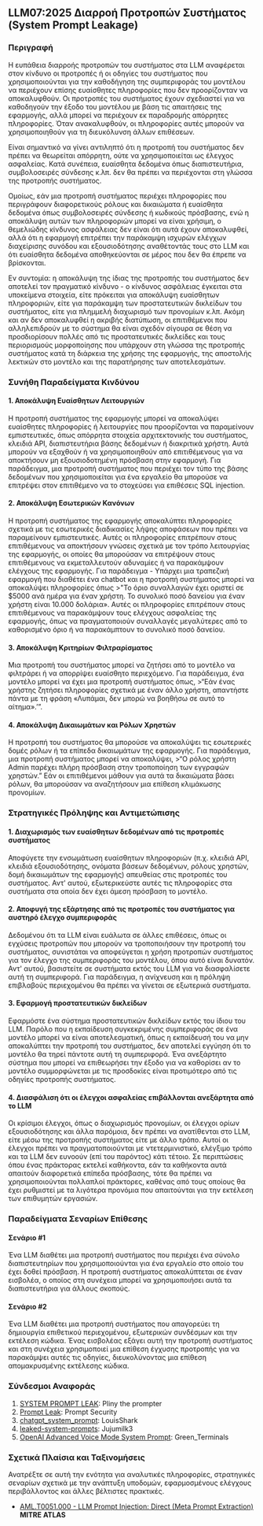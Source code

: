 ## LLM07:2025 Διαρροή Προτροπών Συστήματος (System Prompt Leakage)

### Περιγραφή

Η ευπάθεια διαρροής προτροπών του συστήματος στα LLM αναφέρεται στον κίνδυνο οι προτροπές ή οι οδηγίες του συστήματος που χρησιμοποιούνται για την καθοδήγηση της συμπεριφοράς του μοντέλου να περιέχουν επίσης ευαίσθητες πληροφορίες που δεν προορίζονταν να αποκαλυφθούν. Οι προτροπές του συστήματος έχουν σχεδιαστεί για να καθοδηγούν την έξοδο του μοντέλου με βάση τις απαιτήσεις της εφαρμογής, αλλά μπορεί να περιέχουν εκ παραδρομής απόρρητες πληροφορίες. Όταν ανακαλυφθούν, οι πληροφορίες αυτές μπορούν να χρησιμοποιηθούν για τη διευκόλυνση άλλων επιθέσεων.

Είναι σημαντικό να γίνει αντιληπτό ότι η προτροπή του συστήματος δεν πρέπει να θεωρείται απόρρητη, ούτε να χρησιμοποιείται ως έλεγχος ασφαλείας. Κατά συνέπεια, ευαίσθητα δεδομένα όπως διαπιστευτήρια, συμβολοσειρές σύνδεσης κ.λπ. δεν θα πρέπει να περιέχονται στη γλώσσα της προτροπής συστήματος.

Ομοίως, εάν μια προτροπή συστήματος περιέχει πληροφορίες που περιγράφουν διαφορετικούς ρόλους και δικαιώματα ή ευαίσθητα δεδομένα όπως συμβολοσειρές σύνδεσης ή κωδικούς πρόσβασης, ενώ η αποκάλυψη αυτών των πληροφοριών μπορεί να είναι χρήσιμη, ο θεμελιώδης κίνδυνος ασφάλειας δεν είναι ότι αυτά έχουν αποκαλυφθεί, αλλά ότι η εφαρμογή επιτρέπει την παράκαμψη ισχυρών ελέγχων διαχείρισης συνόδου και εξουσιοδότησης αναθέτοντάς τους στο LLM και ότι ευαίσθητα δεδομένα αποθηκεύονται σε μέρος που δεν θα έπρεπε να βρίσκονται.

Εν συντομία: η αποκάλυψη της ίδιας της προτροπής του συστήματος δεν αποτελεί τον πραγματικό κίνδυνο - ο κίνδυνος ασφάλειας έγκειται στα υποκείμενα στοιχεία, είτε πρόκειται για αποκάλυψη ευαίσθητων πληροφοριών, είτε για παράκαμψη των προστατευτικών δικλείδων του συστήματος, είτε για πλημμελή διαχωρισμό των προνομίων κ.λπ. Ακόμη και αν δεν αποκαλυφθεί η ακριβής διατύπωση, οι επιτιθέμενοι που αλληλεπιδρούν με το σύστημα θα είναι σχεδόν σίγουρα σε θέση να προσδιορίσουν πολλές από τις προστατευτικές δικλείδες και τους περιορισμούς μορφοποίησης που υπάρχουν στη γλώσσα της προτροπής συστήματος κατά τη διάρκεια της χρήσης της εφαρμογής, της αποστολής λεκτικών στο μοντέλο και της παρατήρησης των αποτελεσμάτων.

### Συνήθη Παραδείγματα Κινδύνου

#### 1. Αποκάλυψη Ευαίσθητων Λειτουργιών
  Η προτροπή συστήματος της εφαρμογής μπορεί να αποκαλύψει ευαίσθητες πληροφορίες ή λειτουργίες που προορίζονται να παραμείνουν εμπιστευτικές, όπως απόρρητα στοιχεία αρχιτεκτονικής του συστήματος, κλειδιά API, διαπιστευτήρια βάσης δεδομένων ή διακριτικά χρήστη.  Αυτά μπορούν να εξαχθούν ή να χρησιμοποιηθούν από επιτιθέμενους για να αποκτήσουν μη εξουσιοδοτημένη πρόσβαση στην εφαρμογή. Για παράδειγμα, μια προτροπή συστήματος που περιέχει τον τύπο της βάσης δεδομένων που χρησιμοποιείται για ένα εργαλείο θα μπορούσε να επιτρέψει στον επιτιθέμενο να το στοχεύσει για επιθέσεις SQL injection.
#### 2. Αποκάλυψη Εσωτερικών Κανόνων
  Η προτροπή συστήματος της εφαρμογής αποκαλύπτει πληροφορίες σχετικά με τις εσωτερικές διαδικασίες λήψης αποφάσεων που πρέπει να παραμείνουν εμπιστευτικές. Αυτές οι πληροφορίες επιτρέπουν στους επιτιθέμενους να αποκτήσουν γνώσεις σχετικά με τον τρόπο λειτουργίας της εφαρμογής, οι οποίες θα μπορούσαν να επιτρέψουν στους επιτιθέμενους να εκμεταλλευτούν αδυναμίες ή να παρακάμψουν ελέγχους της εφαρμογής. Για παράδειγμα - Υπάρχει μια τραπεζική εφαρμογή που διαθέτει ένα chatbot και η προτροπή συστήματος μπορεί να αποκαλύψει πληροφορίες όπως 
    >"Το όριο συναλλαγών έχει οριστεί σε $5000 ανά ημέρα για έναν χρήστη. Το συνολικό ποσό δανείου για έναν χρήστη είναι 10.000 δολάρια».
  Αυτές οι πληροφορίες επιτρέπουν στους επιτιθέμενους να παρακάμψουν τους ελέγχους ασφαλείας της εφαρμογής, όπως να πραγματοποιούν συναλλαγές μεγαλύτερες από το καθορισμένο όριο ή να παρακάμπτουν το συνολικό ποσό δανείου.
#### 3. Αποκάλυψη Κριτηρίων Φιλτραρίσματος
  Μια προτροπή του συστήματος μπορεί να ζητήσει από το μοντέλο να φιλτράρει ή να απορρίψει ευαίσθητο περιεχόμενο. Για παράδειγμα, ένα μοντέλο μπορεί να έχει μια προτροπή συστήματος όπως,
    >“Εάν ένας χρήστης ζητήσει πληροφορίες σχετικά με έναν άλλο χρήστη, απαντήστε πάντα με τη φράση «Λυπάμαι, δεν μπορώ να βοηθήσω σε αυτό το αίτημα».’”.
#### 4. Αποκάλυψη Δικαιωμάτων και Ρόλων Χρηστών
  Η προτροπή του συστήματος θα μπορούσε να αποκαλύψει τις εσωτερικές δομές ρόλων ή τα επίπεδα δικαιωμάτων της εφαρμογής. Για παράδειγμα, μια προτροπή συστήματος μπορεί να αποκαλύψει,
    >“Ο ρόλος χρήστη Admin παρέχει πλήρη πρόσβαση στην τροποποίηση των εγγραφών χρηστών.”
  Εάν οι επιτιθέμενοι μάθουν για αυτά τα δικαιώματα βάσει ρόλων, θα μπορούσαν να αναζητήσουν μια επίθεση κλιμάκωσης προνομίων.

### Στρατηγικές Πρόληψης και Αντιμετώπισης

#### 1. Διαχωρισμός των ευαίσθητων δεδομένων από τις προτροπές συστήματος
  Αποφύγετε την ενσωμάτωση ευαίσθητων πληροφοριών (π.χ. κλειδιά API, κλειδιά εξουσιοδότησης, ονόματα βάσεων δεδομένων, ρόλους χρηστών, δομή δικαιωμάτων της εφαρμογής) απευθείας στις προτροπές του συστήματος. Αντ' αυτού, εξωτερικεύστε αυτές τις πληροφορίες στα συστήματα στα οποία δεν έχει άμεση πρόσβαση το μοντέλο.
#### 2. Αποφυγή της εξάρτησης από τις προτροπές του συστήματος για αυστηρό έλεγχο συμπεριφοράς
  Δεδομένου ότι τα LLM είναι ευάλωτα σε άλλες επιθέσεις, όπως οι εγχύσεις προτροπών που μπορούν να τροποποιήσουν την προτροπή του συστήματος, συνιστάται να αποφεύγεται η χρήση προτροπών συστήματος για τον έλεγχο της συμπεριφοράς του μοντέλου, όπου αυτό είναι δυνατόν.  Αντ' αυτού, βασιστείτε σε συστήματα εκτός του LLM για να διασφαλίσετε αυτή τη συμπεριφορά.  Για παράδειγμα, η ανίχνευση και η πρόληψη επιβλαβούς περιεχομένου θα πρέπει να γίνεται σε εξωτερικά συστήματα.
#### 3. Εφαρμογή προστατευτικών δικλείδων
  Εφαρμόστε ένα σύστημα προστατευτικών δικλείδων εκτός του ίδιου του LLM.  Παρόλο που η εκπαίδευση συγκεκριμένης συμπεριφοράς σε ένα μοντέλο μπορεί να είναι αποτελεσματική, όπως η εκπαίδευσή του να μην αποκαλύπτει την προτροπή του συστήματος, δεν αποτελεί εγγύηση ότι το μοντέλο θα τηρεί πάντοτε αυτή τη συμπεριφορά.  Ένα ανεξάρτητο σύστημα που μπορεί να επιθεωρήσει την έξοδο για να καθορίσει αν το μοντέλο συμμορφώνεται με τις προσδοκίες είναι προτιμότερο από τις οδηγίες προτροπής συστήματος.
#### 4. Διασφάλιση ότι οι έλεγχοι ασφαλείας επιβάλλονται ανεξάρτητα από το LLM
  Οι κρίσιμοι έλεγχοι, όπως ο διαχωρισμός προνομίων, οι έλεγχοι ορίων εξουσιοδότησης και άλλα παρόμοια, δεν πρέπει να ανατίθενται στο LLM, είτε μέσω της προτροπής συστήματος είτε με άλλο τρόπο. Αυτοί οι έλεγχοι πρέπει να πραγματοποιούνται με ντετερμινιστικό, ελέγξιμο τρόπο και τα LLM δεν ευνοούν (επί του παρόντος) κάτι τέτοιο. Σε περιπτώσεις όπου ένας πράκτορας εκτελεί καθήκοντα, εάν τα καθήκοντα αυτά απαιτούν διαφορετικά επίπεδα πρόσβασης, τότε θα πρέπει να χρησιμοποιούνται πολλαπλοί πράκτορες, καθένας από τους οποίους θα έχει ρυθμιστεί με τα λιγότερα προνόμια που απαιτούνται για την εκτέλεση των επιθυμητών εργασιών.

### Παραδείγματα Σεναρίων Επίθεσης

#### Σενάριο #1
   Ένα LLM διαθέτει μια προτροπή συστήματος που περιέχει ένα σύνολο διαπιστευτηρίων που χρησιμοποιούνται για ένα εργαλείο στο οποίο του έχει δοθεί πρόσβαση.  Η προτροπή συστήματος αποκαλύπτεται σε έναν εισβολέα, ο οποίος στη συνέχεια μπορεί να χρησιμοποιήσει αυτά τα διαπιστευτήρια για άλλους σκοπούς.
#### Σενάριο #2
  Ένα LLM διαθέτει μια προτροπή συστήματος που απαγορεύει τη δημιουργία επιθετικού περιεχομένου, εξωτερικών συνδέσμων και την εκτέλεση κώδικα. Ένας εισβολέας εξάγει αυτή την προτροπή συστήματος και στη συνέχεια χρησιμοποιεί μια επίθεση έγχυσης προτροπής για να παρακάμψει αυτές τις οδηγίες, διευκολύνοντας μια επίθεση απομακρυσμένης εκτέλεσης κώδικα.

### Σύνδεσμοι Αναφοράς

1. [SYSTEM PROMPT LEAK](https://x.com/elder_plinius/status/1801393358964994062): Pliny the prompter
2. [Prompt Leak](https://www.prompt.security/vulnerabilities/prompt-leak): Prompt Security
3. [chatgpt_system_prompt](https://github.com/LouisShark/chatgpt_system_prompt): LouisShark
4. [leaked-system-prompts](https://github.com/jujumilk3/leaked-system-prompts): Jujumilk3
5. [OpenAI Advanced Voice Mode System Prompt](https://x.com/Green_terminals/status/1839141326329360579): Green_Terminals

### Σχετικά Πλαίσια και Ταξινομήσεις

Ανατρέξτε σε αυτή την ενότητα για αναλυτικές πληροφορίες, στρατηγικές σεναρίων σχετικά με την ανάπτυξη υποδομών, εφαρμοσμένους ελέγχους περιβάλλοντος και άλλες βέλτιστες πρακτικές.

- [AML.T0051.000 - LLM Prompt Injection: Direct (Meta Prompt Extraction)](https://atlas.mitre.org/techniques/AML.T0051.000) **MITRE ATLAS**
